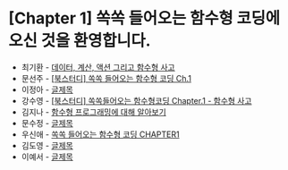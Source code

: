 # [Chapter 1] 쏙쏙 들어오는 함수형 코딩에 오신 것을 환영합니다.

- 최기환 - [데이터, 계산, 액션 그리고 함수형 사고](https://circular-error-a3d.notion.site/79404674bf77480b9e687a0065002768?pvs=4)
- 문선주 - [[북스터디] 쏙쏙 들어오는 함수형 코딩 Ch.1](https://moonsun-blog.vercel.app/function-1)
- 이정아 - [글제목](링크)
- 강수영 - [[북스터디] 쏙쏙들어오는 함수형코딩 Chapter.1 - 함수형 사고](https://velog.io/@sooyoung15928/%EB%B6%81%EC%8A%A4%ED%84%B0%EB%94%94-%EC%8F%99%EC%8F%99%EB%93%A4%EC%96%B4%EC%98%A4%EB%8A%94-%ED%95%A8%EC%88%98%ED%98%95%EC%BD%94%EB%94%A9-Chapter.1-%ED%95%A8%EC%88%98%ED%98%95-%EC%82%AC%EA%B3%A0)
- 김지나 - [함수형 프로그래밍에 대해 알아보기](https://ripe-curio-e9a.notion.site/chap1-c9762a711f7844a1a70909af1d5472f6?pvs=4)
- 문수정 - [글제목](링크)
- 우신애 - [쏙쏙 들어오는 함수형 코딩 CHAPTER1](https://velog.io/@wooshinae/%EC%8F%99%EC%8F%99-%EB%93%A4%EC%96%B4%EC%98%A4%EB%8A%94-%ED%95%A8%EC%88%98%ED%98%95%EC%BD%94%EB%94%A9-CHAPTER1)
- 김도영 - [글제목](링크)
- 이예서 - [글제목](링크)
